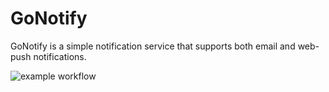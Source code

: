 # GoNotify

GoNotify is a simple notification service 
that supports both email and web-push notifications.

![example workflow](https://github.com/JaKu01/GoNotify/.github/workflows/Go-Test/badge.svg)